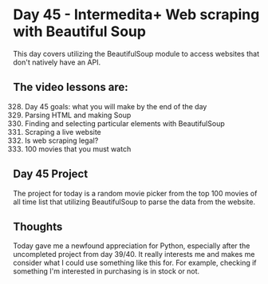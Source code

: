 # Day 45 - Intermedita+ Web scraping with Beautiful Soup
This day covers utilizing the BeautifulSoup module to access websites that don't natively have an API.  

## The video lessons are:
328. Day 45 goals: what you will make by the end of the day
329. Parsing HTML and making Soup
330. Finding and selecting particular elements with BeautifulSoup
331. Scraping a live website
332. Is web scraping legal?
333. 100 movies that you must watch

## Day 45 Project
The project for today is a random movie picker from the top 100 movies of all time list that utilizing BeautifulSoup to parse the data from the website.

## Thoughts
Today gave me a newfound appreciation for Python, especially after the uncompleted project from day 39/40. It really interests me and makes me consider what I could use something like this for. For example, checking if something I'm interested in purchasing is in stock or not. 